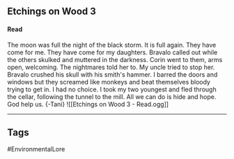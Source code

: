 ## Etchings on Wood 3
#### Read
The moon was full the night of the black storm. It is full again. They have come for me. They have come for my daughters. Bravalo called out while the others skulked and muttered in the darkness. Corin went to them, arms open, welcoming. The nightmares told her to. My uncle tried to stop her. Bravalo crushed his skull with his smith's hammer. I barred the doors and windows but they screamed like monkeys and beat themselves bloody trying to get in. I had no choice. I took my two youngest and fled through the cellar, following the tunnel to the mill. All we can do is hide and hope. God help us. {-Tani}
![[Etchings on Wood 3 - Read.ogg]]

---
## Tags
#EnvironmentalLore